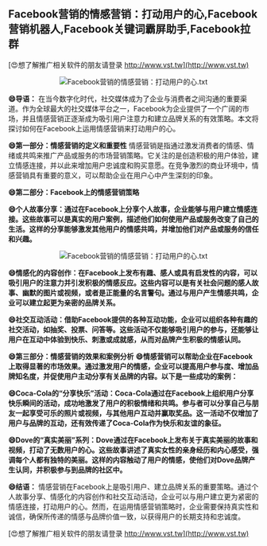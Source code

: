 ## **Facebook营销的情感营销：打动用户的心,Facebook营销机器人,Facebook关键词霸屏助手,Facebook拉群**

[😍想了解推广相关软件的朋友请登录 http://www.vst.tw](http://www.vst.tw)

 <center><img src="https://vst.tw/MP4/tuiguang/png/8.png" alt="Facebook营销的情感营销：打动用户的心.txt"></center>

**😄导语：**
在当今数字化时代，社交媒体成为了企业与消费者之间沟通的重要渠道。作为全球最大的社交媒体平台之一，Facebook为企业提供了一个广阔的市场，并且情感营销正逐渐成为吸引用户注意力和建立品牌关系的有效策略。本文将探讨如何在Facebook上运用情感营销来打动用户的心。

**😄第一部分：情感营销的定义和重要性**
情感营销是指通过激发消费者的情感、情绪或共鸣来推广产品或服务的市场营销策略。它关注的是创造积极的用户体验，建立情感连接，并以此来增加用户忠诚度和购买意愿。在竞争激烈的商业环境中，情感营销具有重要的意义，可以帮助企业在用户心中产生深刻的印象。

**😄第二部分：Facebook上的情感营销策略**

**😄个人故事分享：通过在Facebook上分享个人故事，企业能够与用户建立情感连接。这些故事可以是真实的用户案例，描述他们如何使用产品或服务改变了自己的生活。这样的分享能够激发其他用户的情感共鸣，并增加他们对产品或服务的信任和兴趣。**

 <center><img src="https://vst.tw/MP4/tuiguang/png/6.png" alt="Facebook营销的情感营销：打动用户的心.txt"></center>

**😄情感化的内容创作：在Facebook上发布有趣、感人或具有启发性的内容，可以吸引用户的注意力并引发积极的情感反应。这些内容可以是有关社会问题的感人故事、幽默的图片或视频，或者是正能量的名言警句。通过与用户产生情感共鸣，企业可以建立起更为亲密的品牌关系。**

**😄社交互动活动：借助Facebook提供的各种互动功能，企业可以组织各种有趣的社交活动，如抽奖、投票、问答等。这些活动不仅能够吸引用户的参与，还能够让用户在互动中体验到快乐、刺激或成就感，从而对品牌产生积极的情感认同。**

**😄第三部分：情感营销的效果和案例分析**
**😄情感营销可以帮助企业在Facebook上取得显著的市场效果。通过激发用户的情感，企业可以提高用户参与度、增加品牌知名度，并促使用户主动分享有关品牌的内容。以下是一些成功的案例：**

**😄Coca-Cola的“分享快乐”活动：Coca-Cola通过在Facebook上组织用户分享快乐瞬间的活动，成功地激发了用户的积极情绪和共鸣。参与者可以分享自己与朋友一起享受可乐的照片或视频，与其他用户互动并赢取奖品。这一活动不仅增加了用户与品牌的互动，还有效传递了Coca-Cola作为快乐和友谊的象征。**

**😄Dove的“真实美丽”系列：Dove通过在Facebook上发布关于真实美丽的故事和视频，打动了无数用户的心。这些故事讲述了真实女性的亲身经历和内心感受，强调每个人都有独特的美丽。这样的内容触动了用户的情感，使他们对Dove品牌产生认同，并积极参与到品牌的社区中。**

**😄结语：**
情感营销在Facebook上是吸引用户、建立品牌关系的重要策略。通过个人故事分享、情感化的内容创作和社交互动活动，企业可以与用户建立更为紧密的情感连接，打动用户的心。然而，在运用情感营销策略时，企业需要保持真实性和诚信，确保所传递的情感与品牌价值一致，以获得用户的长期支持和忠诚度。

[😍想了解推广相关软件的朋友请登录 http://www.vst.tw](http://www.vst.tw)



